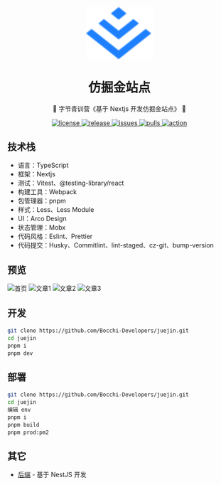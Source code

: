 <p align="center">
  <a href="https://github.com/Bocchi-Developers/juejin">
    <img src="./public/juejin.svg" width="150" alt="juejin">
  </a>
</p>

<div align="center">

#

</div>

<div align="center">

# 仿掘金站点

🎉 字节青训营《基于 Nextjs 开发仿掘金站点》 🎉

</div>

<div align="center">

</div>

<p align="center">
  <a href="https://raw.githubusercontent.com/bocchi-Developers/juejin/master/LICENSE">
    <img src="https://img.shields.io/github/license/bocchi-Developers/juejin" alt="license">
  </a>
  <a href="https://github.com/bocchi-Developers/juejin/releases">
    <img src="https://img.shields.io/github/v/release/bocchi-Developers/juejin?color=blueviolet&include_prereleases" alt="release">
  </a>
  <a href="https://github.com/bocchi-Developers/juejin/issues">
    <img src="https://img.shields.io/github/issues/bocchi-Developers/juejin.svg" alt="issues">
  </a>
   <a href="https://github.com/bocchi-Developers/juejin/pulls">
    <img src="https://img.shields.io/github/issues-pr/bocchi-Developers/juejin.svg" alt="pulls">
  </a>
    <a href="https://github.com/bocchi-Developers/juejin/actions">
    <img src="https://github.com/bocchi-Developers/juejin/workflows/Build/badge.svg" alt="action">
  </a>
</p>

## 技术栈

- 语言：TypeScript
- 框架：Nextjs
- 测试：Vitest、@testing-library/react
- 构建工具：Webpack
- 包管理器：pnpm
- 样式：Less、Less Module
- UI：Arco Design
- 状态管理：Mobx
- 代码风格：Eslint、Prettier
- 代码提交：Husky、Commitlint、lint-staged、cz-git、bump-version

## 预览

![首页](https://fastly.jsdelivr.net/gh/suemor233/static@main/img/juejin1.jpg)
![文章1](https://fastly.jsdelivr.net/gh/suemor233/static@main/img/juejin2.jpg)
![文章2](https://fastly.jsdelivr.net/gh/suemor233/static@main/img/juejin3.jpg)
![文章3](https://fastly.jsdelivr.net/gh/suemor233/static@main/img/juejin5.jpg)

## 开发

```bash
git clone https://github.com/Bocchi-Developers/juejin.git
cd juejin
pnpm i
pnpm dev
```

## 部署

```bash
git clone https://github.com/Bocchi-Developers/juejin.git
cd juejin
编辑 env
pnpm i
pnpm build
pnpm prod:pm2
```

## 其它

- [后端](https://github.com/Bocchi-Developers/juejin-core) - 基于 NestJS 开发
